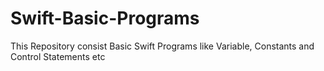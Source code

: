 # Swift-Basic-Programs
This Repository consist Basic Swift Programs like Variable, Constants and Control Statements etc
